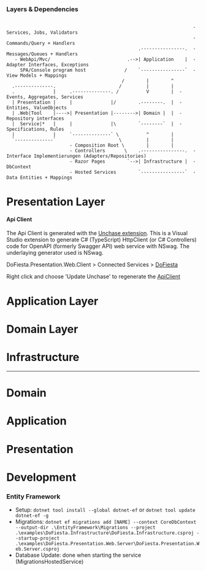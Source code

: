 ### Layers & Dependencies

```

                                                                    - Services, Jobs, Validators
                                                                    - Commands/Query + Handlers
                                                .----------------.  - Messages/Queues + Handlers
   - WebApi/Mvc/                            .-->| Application    |  - Adapter Interfaces, Exceptions
     SPA/Console program host              /    `----------------`  - View Models + Mappings
                                          /        |        ^
  .--------------.                       /         |        |
  .              |     .--------------. /          V        |  - Events, Aggregates, Services
  | Presentation |     |              |/        .--------.  |  - Entities, ValueObjects
  | .Web|Tool    |---->| Presentation |-------->| Domain |  |  - Repository interfaces
  |  Service|*   |     |              |\        `--------`  |  - Specifications, Rules
  |              |     `--------------` \          ^        |
  `--------------`                       \         |        |
                       - Composition Root \        |        |
                       - Controllers       \    .----------------.  - Interface Implementierungen (Adapters/Repositories)
                       - Razor Pages        `-->| Infrastructure |  - DbContext
                       - Hosted Services        `----------------`  - Data Entities + Mappings

```

# Presentation Layer

#### Api Client

The Api Client is generated with
the [Unchase extension](https://marketplace.visualstudio.com/items?itemName=Unchase.unchaseopenapiconnectedservice).
This is a Visual Studio extension to generate C# (TypeScript) HttpClient (or C# Controllers) code
for OpenAPI (formerly Swagger API) web service with NSwag.
The underlaying generator used is NSwag.

DoFiesta.Presentation.Web.Client > Connected
Services > [DoFiesta](.\DoFiesta.Presentation.Web.Client\Connected%20Services\DoFiesta)

Right click and choose 'Update Unchase' to regenerate
the [ApiClient](.\DoFiesta.Presentation.Web.Client\Connected%20Services\DoFiesta\ApiClient.cs)

# Application Layer

# Domain Layer

# Infrastructure

-------------------

# Domain

# Application

# Presentation

# Development

### Entity Framework

- Setup: `dotnet tool install --global dotnet-ef` or `dotnet tool update dotnet-ef -g`
- Migrations:
  `dotnet ef migrations add [NAME] --context CoreDbContext --output-dir .\EntityFramework\Migrations --project .\examples\DoFiesta.Infrastructure\DoFiesta.Infrastructure.csproj --startup-project .\examples\DoFiesta.Presentation.Web.Server\DoFiesta.Presentation.Web.Server.csproj`
- Database Update: done when starting the service (MigrationsHostedService)